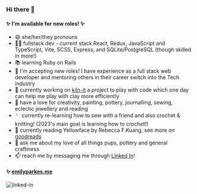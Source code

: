 ### Hi there 👋

#### ✨ I'm available for new roles! ✨

- 😄 she/her/they pronouns
- 🧚🏼 fullstack dev - current stack React, Redux, JavaScript and TypeScript, Vite, SCSS, Express, and SQLite/PostgreSQL (though skilled in more!)
- 📚 learning Ruby on Rails
- 💼 I'm accepting new roles! I have experience as a full stack web developer and mentoring others in their career switch into the Tech industry
- 🔭 currently working on [kiln-it](https://github.com/emilyparkes/kiln-it) a project to play with code which one day can help me play with clay more efficiently 
- 🎨 have a love for creativity, painting, pottery, journalling, sewing, eclectic jewellery and reading
- 🪡 currently re-learning how to sew with a friend and also crochet & knitting! (2023's main goal is learning how to crochet!)
- 📖 currently reading Yellowface by Rebecca F.Kuang, see more on [goodreads](https://www.goodreads.com/emilycoco)
- 💬 ask me about my love of all things pups, pottery and general craftiness  
- 📫 reach me by messaging me through [Linked In](https://www.linkedin.com/in/emilycocoparkes/)!

#### ✨ [emilyparkes.me](https://www.emilyparkes.me/)

[<img align="left" alt="linked-in" src="https://img.shields.io/badge/linkedin-%230077B5.svg?&style=for-the-badge&logo=linkedin&logoColor=white" />](https://www.linkedin.com/in/emilycocoparkes/)  
